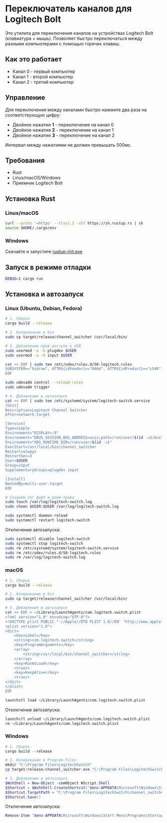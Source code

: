 # Переключатель каналов для Logitech Bolt

Это утилита для переключения каналов на устройствах Logitech Bolt (клавиатура + мышь). Позволяет быстро переключаться между разными компьютерами с помощью горячих клавиш.

## Как это работает
- Канал 0 - первый компьютер
- Канал 1 - второй компьютер 
- Канал 2 - третий компьютер

## Управление
Для переключения между каналами быстро нажмите два раза на соответствующую цифру:
- Двойное нажатие **1** - переключение на канал 0
- Двойное нажатие **2** - переключение на канал 1
- Двойное нажатие **3** - переключение на канал 2

Интервал между нажатиями не должен превышать 500мс.

## Требования
- Rust
- Linux/macOS/Windows
- Приемник Logitech Bolt

## Установка Rust
### Linux/macOS
```bash
curl --proto '=https' --tlsv1.2 -sSf https://sh.rustup.rs | sh
source $HOME/.cargo/env
```

### Windows
Скачайте и запустите [rustup-init.exe](https://win.rustup.rs/)

## Запуск в режиме отладки
```bash
DEBUG=1 cargo run
```

## Установка и автозапуск

### Linux (Ubuntu, Debian, Fedora)
```bash
# 1. Сборка
cargo build --release

# 2. Копирование в bin
sudo cp target/release/channel_switcher /usr/local/bin/

# 3. Добавление прав доступа к USB
sudo usermod -a -G plugdev $USER
sudo usermod -a -G input $USER

cat << EOF | sudo tee /etc/udev/rules.d/50-logitech.rules
SUBSYSTEM=="hidraw", ATTRS{idVendor}=="046d", ATTRS{idProduct}=="c548", MODE="0666", GROUP="plugdev"
EOF

sudo udevadm control --reload-rules
sudo udevadm trigger

# 4. Добавление в автозапуск
cat << EOF | sudo tee /etc/systemd/system/logitech-switch.service
[Unit]
Description=Logitech Channel Switcher
After=network.target

[Service]
Type=simple
Environment="DISPLAY=:0"
Environment="DBUS_SESSION_BUS_ADDRESS=unix:path=/run/user/$(id -u)/bus"
Environment="XDG_RUNTIME_DIR=/run/user/$(id -u)"
ExecStart=/usr/local/bin/channel_switcher
Restart=always
RestartSec=3
User=$USER
Group=input
SupplementaryGroups=plugdev input

[Install]
WantedBy=multi-user.target
EOF

# Создаем лог файл и даем права
sudo touch /var/log/logitech-switch.log
sudo chown $USER:$USER /var/log/logitech-switch.log

sudo systemctl daemon-reload
sudo systemctl restart logitech-switch
```

Отключение автозапуска:
```bash
sudo systemctl disable logitech-switch
sudo systemctl stop logitech-switch
sudo rm /etc/systemd/system/logitech-switch.service
sudo rm /etc/udev/rules.d/50-logitech.rules
sudo rm /var/log/logitech-switch.log
```

### macOS
```bash
# 1. Сборка
cargo build --release

# 2. Копирование в bin
sudo cp target/release/channel_switcher /usr/local/bin/

# 3. Добавление в автозапуск
cat << EOF > ~/Library/LaunchAgents/com.logitech.switch.plist
<?xml version="1.0" encoding="UTF-8"?>
<!DOCTYPE plist PUBLIC "-//Apple//DTD PLIST 1.0//EN" "http://www.apple.com/DTDs/PropertyList-1.0.dtd">
<plist version="1.0">
<dict>
    <key>Label</key>
    <string>com.logitech.switch</string>
    <key>ProgramArguments</key>
    <array>
        <string>/usr/local/bin/channel_switcher</string>
    </array>
    <key>RunAtLoad</key>
    <true/>
    <key>KeepAlive</key>
    <true/>
</dict>
</plist>
EOF

launchctl load ~/Library/LaunchAgents/com.logitech.switch.plist
```

Отключение автозапуска:
```bash
launchctl unload ~/Library/LaunchAgents/com.logitech.switch.plist
rm ~/Library/LaunchAgents/com.logitech.switch.plist
```

### Windows
```powershell
# 1. Сборка
cargo build --release

# 2. Копирование в Program Files
mkdir "C:\Program Files\LogitechSwitch"
cp target/release/channel_switcher.exe "C:\Program Files\LogitechSwitch\"

# 3. Добавление в автозапуск
$WshShell = New-Object -comObject WScript.Shell
$Shortcut = $WshShell.CreateShortcut("$env:APPDATA\Microsoft\Windows\Start Menu\Programs\Startup\LogitechSwitch.lnk")
$Shortcut.TargetPath = "C:\Program Files\LogitechSwitch\channel_switcher.exe"
$Shortcut.Save()
```

Отключение автозапуска:
```powershell
Remove-Item "$env:APPDATA\Microsoft\Windows\Start Menu\Programs\Startup\LogitechSwitch.lnk"
```